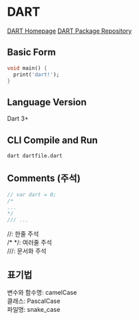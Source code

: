 # DART
[DART Homepage](https://dart.dev/)
[DART Package Repository](https://pub.dev/)

## Basic Form
```dart
void main() {
  print('dart!');
}
```

## Language Version
Dart 3+

## CLI Compile and Run
```
dart dartfile.dart
```

## Comments (주석)
```dart
// var dart = 0;
/*
...
*/
/// ...
```
//: 한줄 주석   
/* */: 여러줄 주석   
///: 문서화 주석

## 표기법
변수와 함수명: camelCase   
클래스: PascalCase   
파일명: snake_case
